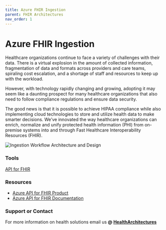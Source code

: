 ```yaml
---
title: Azure FHIR Ingestion
parent: FHIR Architectures
nav_order: 1
---
```


# Azure FHIR Ingestion 

Healthcare organizations continue to face a variety of challenges with their data. There is a virtual explosion in the amount of collected information, fragmentation of data and formats across providers and care teams, spiraling cost escalation, and a shortage of staff and resources to keep up with the workload.

However, with technology rapidly changing and growing, adopting it may seem like a daunting prospect for many healthcare organizations that also need to follow compliance regulations and ensure data security. 

The good news is that it is possible to achieve HIPAA compliance while also implementing cloud technologies to store and utilize health data to make smarter decisions.  We’ve innovated the way healthcare organizations can enrich, normalize and unify protected health information (PHI) from on-premise systems into and through Fast Healthcare Interoperability Resources (FHIR).   

![Ingestion Workflow Architecture and Design](/assets/images/Ingestion-Workflow-Architecture-and-Design.png)


### Tools 
[API for FHIR](/health-architectures/FHIR-Tools-HL7Converter.html)

### Resources 
- [Azure API for FHIR Product](https://azure.microsoft.com/en-us/services/azure-api-for-fhir/)
- [Azure API for FHIR Documentation](https://docs.microsoft.com/en-us/azure/healthcare-apis/)



### Support or Contact

For more information on health solutions email us **@ <a href="mailto:HealthArchitectures@microsoft.com">HealthArchitectures</a>**
